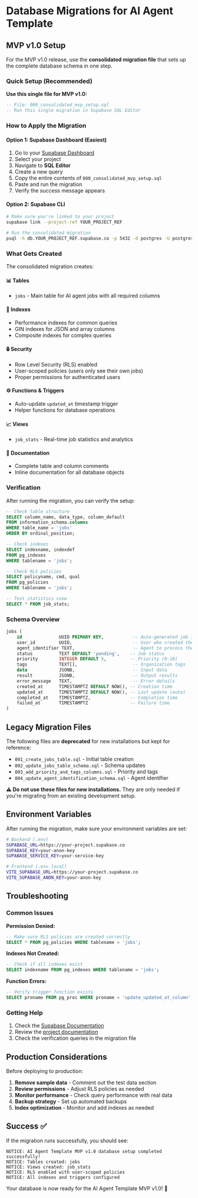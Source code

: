 # Database Migrations for AI Agent Template

## MVP v1.0 Setup

For the MVP v1.0 release, use the **consolidated migration file** that sets up the complete database schema in one step.

### Quick Setup (Recommended)

**Use this single file for MVP v1.0:**

```sql
-- File: 000_consolidated_mvp_setup.sql
-- Run this single migration in Supabase SQL Editor
```

### How to Apply the Migration

#### Option 1: Supabase Dashboard (Easiest)

1. Go to your [Supabase Dashboard](https://app.supabase.com)
2. Select your project
3. Navigate to **SQL Editor**
4. Create a new query
5. Copy the entire contents of `000_consolidated_mvp_setup.sql`
6. Paste and run the migration
7. Verify the success message appears

#### Option 2: Supabase CLI

```bash
# Make sure you're linked to your project
supabase link --project-ref YOUR_PROJECT_REF

# Run the consolidated migration
psql -h db.YOUR_PROJECT_REF.supabase.co -p 5432 -d postgres -U postgres -f 000_consolidated_mvp_setup.sql
```

### What Gets Created

The consolidated migration creates:

#### 📊 **Tables**
- `jobs` - Main table for AI agent jobs with all required columns

#### 🚀 **Indexes**
- Performance indexes for common queries
- GIN indexes for JSON and array columns
- Composite indexes for complex queries

#### 🔒 **Security**
- Row Level Security (RLS) enabled
- User-scoped policies (users only see their own jobs)
- Proper permissions for authenticated users

#### ⚙️ **Functions & Triggers**
- Auto-update `updated_at` timestamp trigger
- Helper functions for database operations

#### 📈 **Views**
- `job_stats` - Real-time job statistics and analytics

#### 📝 **Documentation**
- Complete table and column comments
- Inline documentation for all database objects

### Verification

After running the migration, you can verify the setup:

```sql
-- Check table structure
SELECT column_name, data_type, column_default 
FROM information_schema.columns 
WHERE table_name = 'jobs' 
ORDER BY ordinal_position;

-- Check indexes
SELECT indexname, indexdef 
FROM pg_indexes 
WHERE tablename = 'jobs';

-- Check RLS policies
SELECT policyname, cmd, qual 
FROM pg_policies 
WHERE tablename = 'jobs';

-- Test statistics view
SELECT * FROM job_stats;
```

### Schema Overview

```sql
jobs (
    id              UUID PRIMARY KEY,           -- Auto-generated job ID
    user_id         UUID,                       -- User who created the job
    agent_identifier TEXT,                      -- Agent to process the job
    status          TEXT DEFAULT 'pending',    -- Job status
    priority        INTEGER DEFAULT 5,         -- Priority (0-10)
    tags            TEXT[],                     -- Organization tags
    data            JSONB,                      -- Input data
    result          JSONB,                      -- Output results
    error_message   TEXT,                       -- Error details
    created_at      TIMESTAMPTZ DEFAULT NOW(), -- Creation time
    updated_at      TIMESTAMPTZ DEFAULT NOW(), -- Last update (auto)
    completed_at    TIMESTAMPTZ,               -- Completion time
    failed_at       TIMESTAMPTZ                -- Failure time
)
```

## Legacy Migration Files

The following files are **deprecated** for new installations but kept for reference:

- `001_create_jobs_table.sql` - Initial table creation
- `002_update_jobs_table_schema.sql` - Schema updates
- `003_add_priority_and_tags_columns.sql` - Priority and tags
- `004_update_agent_identification_schema.sql` - Agent identifier

**⚠️ Do not use these files for new installations.** They are only needed if you're migrating from an existing development setup.

## Environment Variables

After running the migration, make sure your environment variables are set:

```bash
# Backend (.env)
SUPABASE_URL=https://your-project.supabase.co
SUPABASE_KEY=your-anon-key
SUPABASE_SERVICE_KEY=your-service-key

# Frontend (.env.local)
VITE_SUPABASE_URL=https://your-project.supabase.co
VITE_SUPABASE_ANON_KEY=your-anon-key
```

## Troubleshooting

### Common Issues

**Permission Denied:**
```sql
-- Make sure RLS policies are created correctly
SELECT * FROM pg_policies WHERE tablename = 'jobs';
```

**Indexes Not Created:**
```sql
-- Check if all indexes exist
SELECT indexname FROM pg_indexes WHERE tablename = 'jobs';
```

**Function Errors:**
```sql
-- Verify trigger function exists
SELECT proname FROM pg_proc WHERE proname = 'update_updated_at_column';
```

### Getting Help

1. Check the [Supabase Documentation](https://supabase.com/docs)
2. Review the [project documentation](../../docs/integrations/supabase.md)
3. Check the verification queries in the migration file

## Production Considerations

Before deploying to production:

1. **Remove sample data** - Comment out the test data section
2. **Review permissions** - Adjust RLS policies as needed
3. **Monitor performance** - Check query performance with real data
4. **Backup strategy** - Set up automated backups
5. **Index optimization** - Monitor and add indexes as needed

## Success ✅

If the migration runs successfully, you should see:

```
NOTICE: AI Agent Template MVP v1.0 database setup completed successfully!
NOTICE: Tables created: jobs
NOTICE: Views created: job_stats
NOTICE: RLS enabled with user-scoped policies
NOTICE: All indexes and triggers configured
```

Your database is now ready for the AI Agent Template MVP v1.0! 🚀 